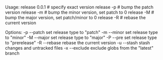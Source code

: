 
Usage:
  release 0.0.1   # specify exact version
  release -p      # bump the patch version
  release -m      # bump the minor version, set patch to 0
  release -M      # bump the major version, set patch/minor to 0
  release -R      # rebase the current version

Options:
  -p --patch    set release type to "patch"
  -m --minor    set release type to "minor"
  -M --major    set release type to "major"
  -P --pre      set release type to "prerelease"
  -R --rebase   rebase the current version
  -u --stash    stash changes and untracked files
  -x --exclude  exclude globs from the "latest" branch

